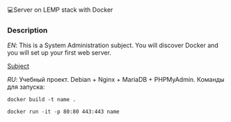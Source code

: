 💻Server on LEMP stack with Docker
### Description

*EN*: This is a System Administration subject. You will discover Docker and you will set up your first web server.

[Subject](https://github.com/evgenkarlson/ALL_SCHOOL_42/blob/master/00_Projects__(%D0%9E%D1%81%D0%BD%D0%BE%D0%B2%D0%BD%D0%BE%D0%B5_%D0%9E%D0%B1%D1%83%D1%87%D0%B5%D0%BD%D0%B8%D0%B5)/05_Infrastructure_and_Admin/ft_server/ft_server_03_17_2020_19:46.pdf)

*RU*:  Учебный проект. Debian + Nginx + MariaDB + PHPMyAdmin.
Команды для запуска:
```
docker build -t name .
```
```
docker run -it -p 80:80 443:443 name
```

